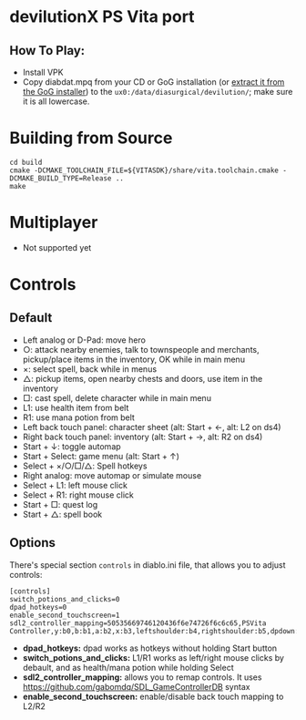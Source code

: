 # devilutionX PS Vita port

## How To Play:
 - Install VPK
 - Copy diabdat.mpq from your CD or GoG installation (or [extract it from the GoG installer](https://github.com/diasurgical/devilutionX/wiki/Extracting-the-DIABDAT.MPQ-from-the-GoG-installer)) to the `ux0:/data/diasurgical/devilution/`; make sure it is all lowercase.

# Building from Source

```
cd build
cmake -DCMAKE_TOOLCHAIN_FILE=${VITASDK}/share/vita.toolchain.cmake -DCMAKE_BUILD_TYPE=Release ..
make
```

# Multiplayer
 - Not supported yet

# Controls

## Default

- Left analog or D-Pad: move hero
- ○: attack nearby enemies, talk to townspeople and merchants, pickup/place items in the inventory, OK while in main menu
- ×: select spell, back while in menus
- △: pickup items, open nearby chests and doors, use item in the inventory
- □: cast spell, delete character while in main menu
- L1: use health item from belt
- R1: use mana potion from belt
- Left back touch panel: character sheet (alt: Start + ←, alt: L2 on ds4)
- Right back touch panel: inventory (alt: Start + →, alt: R2 on ds4)
- Start + ↓: toggle automap
- Start + Select: game menu (alt: Start + ↑)
- Select + ×/○/□/△: Spell hotkeys
- Right analog: move automap or simulate mouse
- Select + L1: left mouse click
- Select + R1: right mouse click
- Start + □: quest log
- Start + △: spell book

## Options

There's special section `controls` in diablo.ini file, that allows you to adjust controls:
```
[controls]
switch_potions_and_clicks=0
dpad_hotkeys=0
enable_second_touchscreen=1
sdl2_controller_mapping=50535669746120436f6e74726f6c6c65,PSVita Controller,y:b0,b:b1,a:b2,x:b3,leftshoulder:b4,rightshoulder:b5,dpdown:b6,dpleft:b7,dpup:b8,dpright:b9,back:b10,start:b11,leftx:a0,lefty:a1,rightx:a2,righty:a3,lefttrigger:a4,righttrigger:a5,leftstick:b14,rightstick:b15,
```

- **dpad_hotkeys:** dpad works as hotkeys without holding Start button
- **switch_potions_and_clicks:** L1/R1 works as left/right mouse clicks by debault, and as health/mana potion while holding Select
- **sdl2_controller_mapping:** allows you to remap controls. It uses https://github.com/gabomdq/SDL_GameControllerDB syntax
- **enable_second_touchscreen:** enable/disable back touch mapping to L2/R2
